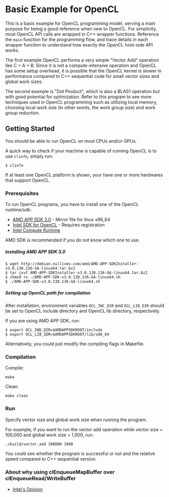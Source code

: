 # Basic Example for OpenCL

This is a basic example for OpenCL programming model, serving a main purpose for being a good reference when new to OpenCL. For simplicity, most OpenCL API calls are wrapped in C++ wrapper functions. Reference the `main` function for the programming flow, and trace details in each wrapper function to understand how exactly the OpenCL host-side API works.

The first example OpenCL performs a very simple "Vector Add" operation like C = A + B. Since it is not a compute-intensive operation and OpenCL has some setup overhead, it is possible that the OpenCL kernel is slower in performance compared to C++ sequential code for small vector sizes and global work sizes.

The second example is "Dot Product", which is also a BLAS1 operation but with good potential for optimization. Refer to this program to see more techniques used in OpenCL programming such as utilizing local memory, choosing local work size (in other words, the work group size) and work group reduction.

## Getting Started

You should be able to run OpenCL on most CPUs and/or GPUs.

A quick way to check if your machine is capable of running OpenCL is to use `clinfo`, simply run:

```
$ clinfo
```

If at least one OpenCL platform is shown, your have one or more hardwares that support OpenCL. 

### Prerequisites

To run OpenCL programs, you have to install one of the OpenCL runtime/sdk:

* [AMD APP SDK 3.0](http://debian.nullivex.com/amd/AMD-APP-SDKInstaller-v3.0.130.136-GA-linux64.tar.bz2) - Mirror file for linux x86_64
* [Intel SDK for OpenCL](https://software.intel.com/en-us/intel-opencl) - Requires registration
* [Intel Compute Runtime](https://github.com/intel/compute-runtime)

AMD SDK is recommended if you do not know which one to use.

##### Installing AMD APP SDK 3.0

```
$ wget http://debian.nullivex.com/amd/AMD-APP-SDKInstaller-v3.0.130.136-GA-linux64.tar.bz2
$ tar jxvf AMD-APP-SDKInstaller-v3.0.130.136-GA-linux64.tar.bz2
$ chmod +x ./AMD-APP-SDK-v3.0.130.136-GA-linux64.sh
$ ./AMD-APP-SDK-v3.0.130.136-GA-linux64.sh
```

##### Setting up OpenCL path for compilation

After installation, environment variables `OCL_INC_DIR` and `OCL_LIB_DIR` should be set to OpenCL include directory and OpenCL lib directory, respectively.

If you are using AMD APP SDK, run:
```
$ export OCL_IND_DIR=$AMDAPPSDKROOT/include
$ export OCL_LIB_IDR=$AMDAPPSDKROOT/lib/x86_64
```

Alternatively, you could just modify the compiling flags in Makefile.

### Compilation

Compile:
```
make
```

Clean:
```
make clean
```

### Run

Specify vector size and global work size when running the program.

For example, if you want to run the vector add operation while vector size = 100,000 and global work size = 1,000, run:
```
./build/vector_add 100000 1000
```

You could see whether the program is successful or not and the relative speed compared to C++ sequential version.

### About why using clEnqueueMapBuffer over clEnqueueRead/WriteBuffer

* [Intel's Opinion](https://software.intel.com/en-us/articles/getting-the-most-from-opencl-12-how-to-increase-performance-by-minimizing-buffer-copies-on-intel-processor-graphics)


